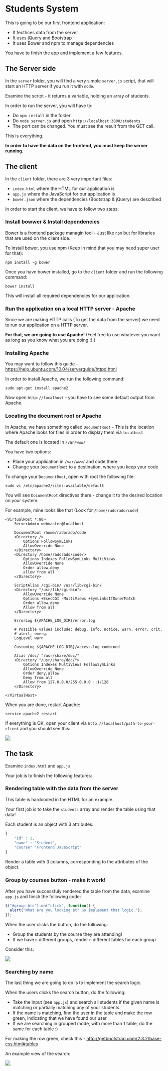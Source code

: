# Students System


This is going to be our first frontend application:

* It fecthces data from the server
* It uses jQuery and Bootstrap
* It uses Bower and npm to manage dependencies

You have to finish the app and implement a few features.

## The Server side

In the `server` folder, you will find a very simple `server.js` script, that will start an HTTP server if you run it with `node`.

Examine the script - it returns a variable, holding an array of students.


In order to run the server, you will have to:

* Do `npm install` in the folder
* Do `node server.js` and open `http://localhost:3000/students`
* The port can be changed. You must see the result from the GET call.

This is everything.

__In order to have the data on the frontend, you must keep the server running.__

## The client

In the `client` folder, there are 3 very important files:

* `index.html` where the HTML for our application is
* `app.js` where the JavaScript for our application is
* `bower.json` where the dependencies (Bootstrap & jQuery) are described

In order to start the client, we have to follow two steps:

### Install bowwer & Install dependencies

[Bower](http://bower.io/) is a frontend package managin tool - Just like `npm` but for libraries that are used on the client side.

To install bower, you use npm (Keep in mind that you may need super user for that):

```
npm install -g bower
```

Once you have bower installed, go to the `client` folder and run the following command:

```
bower install
```

This will install all required dependencies for our application.

### Run the application on a local HTTP server - Apache

Since we are making HTTP calls (To get the data from the server) we need to run our application on a HTTP server.

__For that, we are going to use Apache!__ (Feel free to use whatever you want as long as you know what you are doing ;) )


### Installing Apache

You may want to follow this guide - https://help.ubuntu.com/10.04/serverguide/httpd.html


In order to install Apache, we run the following command:

```
sudo apt-get install apache2
```

Now open `http://localhost` - you have to see some default output from Apache.

### Locating the document root or Apache

In Apache, we have something called `DocumentRoot` - This is the location where Apache looks for files in order to display them via `localhost`

The default one is located in `/var/www/`

You have two options:

* Place your application in `/var/www/` and code there.
* Change your `DocumentRoot` to a destination, where you keep your code

To change your `DocumentRoot`, open with root the following file:

```
sudo vi /etc/apache2/sites-available/default
```

You will see `DocumentRoot` directives there - change it to the desired location on your system.

For example, mine looks like that (Look for `/home/radorado/code`)

```
<VirtualHost *:80>
    ServerAdmin webmaster@localhost

    DocumentRoot /home/radorado/code
    <Directory />
        Options FollowSymLinks
        AllowOverride None
    </Directory>
    <Directory /home/radorado/code/>
        Options Indexes FollowSymLinks MultiViews
        AllowOverride None
        Order allow,deny
        allow from all
    </Directory>

    ScriptAlias /cgi-bin/ /usr/lib/cgi-bin/
    <Directory "/usr/lib/cgi-bin">
        AllowOverride None
        Options +ExecCGI -MultiViews +SymLinksIfOwnerMatch
        Order allow,deny
        Allow from all
    </Directory>

    ErrorLog ${APACHE_LOG_DIR}/error.log

    # Possible values include: debug, info, notice, warn, error, crit,
    # alert, emerg.
    LogLevel warn

    CustomLog ${APACHE_LOG_DIR}/access.log combined

    Alias /doc/ "/usr/share/doc/"
    <Directory "/usr/share/doc/">
        Options Indexes MultiViews FollowSymLinks
        AllowOverride None
        Order deny,allow
        Deny from all
        Allow from 127.0.0.0/255.0.0.0 ::1/128
    </Directory>

</VirtualHost>
```

When you are done, restart Apache:

```
service apache2 restart
```

If everything is OK, open your client via `http://localhost/path-to-your-client` and you should see this:

![](https://raw.githubusercontent.com/HackBulgaria/Frontend-JavaScript-1/master/week1/students-system/readme-images/default_view.png)

## The task

Examine `index.html` and `app.js`

Your job is to finish the following features:

### Rendering table with the data from the server

This table is hardcoded in the HTML for an example.

Your first job is to take the `students` array and render the table using that data!

Each student is an object with 3 attributes:

```javascript
{
    "id" : 1,
    "name" : "Student",
    "course" "Frontend JavaScript"
}
```

Render a table with 3 columns, corresponding to the attributes of the object.

### Group by courses button - make it work!

After you have successfuly rendered the table from the data, examine `app.js` and finish the following code:

```javascript
$("#group-btn").on("click", function() {
  alert("What are you looking at? Go implement that logic.");
});
```

When the user clicks the button, do the following:

* Group the students by the course they are attending!
* If we have `n` different groups, render `n` different tables for each group

Consider this:

![](https://raw.githubusercontent.com/HackBulgaria/Frontend-JavaScript-1/master/week1/students-system/readme-images/grouped.png)

### Searching by name

The last thing we are going to do is to implement the search logic.

When the users clicks the search button, do the following:

* Take the input (see `app.js`) and search all students if the given name is matching or partially matching any of your students.
* If the name is matching, find the user in the table and make the row green, indicating that we have found our user
* If we are searching in grouped mode, with more than 1 table, do the same for each table :)

For making the row green, check this - http://getbootstrap.com/2.3.2/base-css.html#tables

An example view of the search:

![](https://raw.githubusercontent.com/HackBulgaria/Frontend-JavaScript-1/master/week1/students-system/readme-images/search.png)
